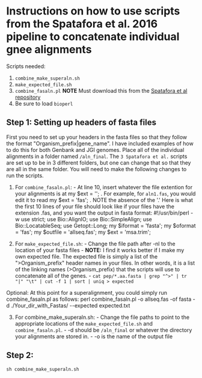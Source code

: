 # Instructions on how to use scripts from the Spatafora et al. 2016 pipeline to concatenate individual gnee alignments
Scripts needed:
1. `combine_make_superaln.sh`
2. `make_expected_file.sh`
3. `combine_fasaln.pl` **NOTE** Must download this from the [Spatafora et al repository](https://github.com/zygolife/Phylogenomics/blob/master/Spatafora_et_al_2016/scripts/combine_fasaln.pl)
4. Be sure to load `bioperl`

## Step 1: Setting up headers of fasta files

First you need to set up your headers in the fasta files so that they follow the format "Organism_prefix|gene_name". I have included examples of how to do this for both Genbank and JGI genomes. Place all of the individual alignments in a folder named `/aln_final`. The `3 Spatafora et al.` scripts are set up to be in 3 different folders, but one can change that so that they are all in the same folder. You will need to make the following changes to run the scripts.

  1. For `combine_fasaln.pl`:
    - At line 10, insert whatever the file extention for your alignments is at my $ext = ''; . For example, for `aln1.fas`, you would edit it to read my $ext = 'fas'; . NOTE the absence of the '.'
    Here is what the first 10 lines of your file should look like if your files have the extension .fas, and you want the output in fasta format:
#!/usr/bin/perl -w
use strict;
use Bio::AlignIO;
use Bio::SimpleAlign;
use Bio::LocatableSeq;
use Getopt::Long;
my $iformat = 'fasta';
my $oformat = 'fas';
my $outfile = 'allseq.fas';
my $ext = 'msa.trim';
    
  2. For `make_expected_file.sh`:
    - Change the file path after -nl to the location of your fasta files
    - **NOTE:** I find it works better if I make my own expected file. The expected file is simply a list of the ">Organism_prefix" header names in your files. In other words, it is a list of the linking names (>Organism_prefix) that the scripts will use to concatenate all of the genes.
    - `cat pep/*.aa.fasta | grep "^>" | tr "|" "\t" | cut -f 1 | sort | uniq > expected`
  
  Optional: At this point for a superalignment, you could simply run combine_fasaln.pl as follows:
      perl combine_fasaln.pl -o allseq.fas -of fasta -d ./Your_dir_with_Fastas/ --expected expected.txt
  
  3. For combine_make_superaln.sh:
    - Change the file paths to point to the appropriate locations of the `make_expected_file.sh` and `combine_fasaln.pl`.
    - -d should be `/aln_final` or whatever the directory your alignments are stored in.
    - -o is the name of the output file

## Step 2: 
`sh combine_make_superaln.sh`



